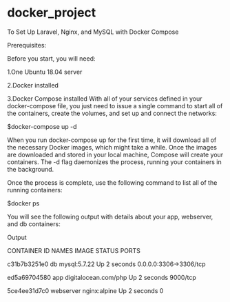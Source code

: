 # docker_project
To Set Up Laravel, Nginx, and MySQL with Docker Compose

Prerequisites:

Before you start, you will need:

1.One Ubuntu 18.04 server

2.Docker installed

3.Docker Compose installed
With all of your services defined in your docker-compose file, you just need to issue a single command to start all of the containers, create the volumes, and set up and connect the networks:

$docker-compose up -d

When you run docker-compose up for the first time, it will download all of the necessary Docker images, which might take a while. Once the images are downloaded and stored in your local machine, Compose will create your containers. The -d flag daemonizes the process, running your containers in the background.

Once the process is complete, use the following command to list all of the running containers:

$docker ps

You will see the following output with details about your app, webserver, and db containers:

Output

CONTAINER ID        NAMES               IMAGE                             STATUS              PORTS

c31b7b3251e0        db                  mysql:5.7.22                      Up 2 seconds        0.0.0.0:3306->3306/tcp

ed5a69704580        app                 digitalocean.com/php              Up 2 seconds        9000/tcp

5ce4ee31d7c0        webserver           nginx:alpine                      Up 2 seconds        0
